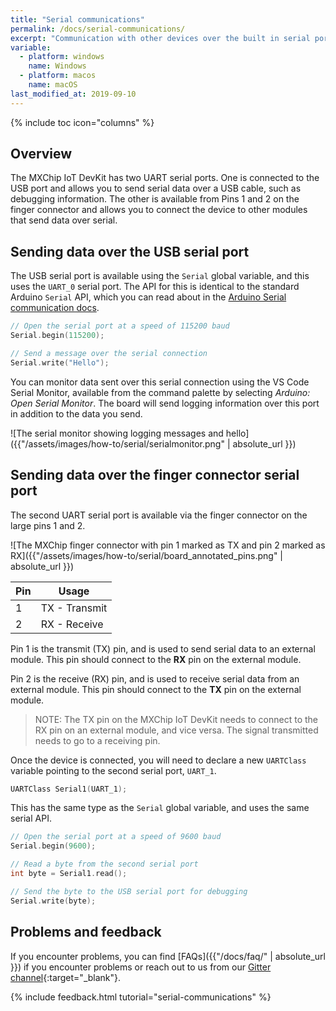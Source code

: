 ```yaml
---
title: "Serial communications"
permalink: /docs/serial-communications/
excerpt: "Communication with other devices over the built in serial ports."
variable:
  - platform: windows
    name: Windows
  - platform: macos
    name: macOS
last_modified_at: 2019-09-10
---
```


{% include toc icon="columns" %}

## Overview

The MXChip IoT DevKit has two UART serial ports. One is connected to the USB port and allows you to send serial data over a USB cable, such as debugging information. The other is available from Pins 1 and 2 on the finger connector and allows you to connect the device to other modules that send data over serial.

## Sending data over the USB serial port

The USB serial port is available using the `Serial` global variable, and this uses the `UART_0` serial port. The API for this is identical to the standard Arduino `Serial` API, which you can read about in the [Arduino Serial communication docs](https://www.arduino.cc/reference/en/language/functions/communication/serial/).

```c
// Open the serial port at a speed of 115200 baud
Serial.begin(115200);

// Send a message over the serial connection
Serial.write("Hello");
```

You can monitor data sent over this serial connection using the VS Code Serial Monitor, available from the command palette by selecting *Arduino: Open Serial Monitor*. The board will send logging information over this port in addition to the data you send.

![The serial monitor showing logging messages and hello]({{"/assets/images/how-to/serial/serialmonitor.png" | absolute_url }})

## Sending data over the finger connector serial port

The second UART serial port is available via the finger connector on the large pins 1 and 2.

![The MXChip finger connector with pin 1 marked as TX and pin 2 marked as RX]({{"/assets/images/how-to/serial/board_annotated_pins.png" | absolute_url }})

| Pin | Usage         |
| --- | ------------- |
| 1   | TX - Transmit |
| 2   | RX - Receive  |

Pin 1 is the transmit (TX) pin, and is used to send serial data to an external module. This pin should connect to the **RX** pin on the external module.

Pin 2 is the receive (RX) pin, and is used to receive serial data from an external module. This pin should connect to the **TX** pin on the external module.

> NOTE: The TX pin on the MXChip IoT DevKit needs to connect to the RX pin on an external module, and vice versa. The signal transmitted needs to go to a receiving pin.

Once the device is connected, you will need to declare a new `UARTClass` variable pointing to the second serial port, `UART_1`.

```c
UARTClass Serial1(UART_1);
```

This has the same type as the `Serial` global variable, and uses the same serial API.

```c
// Open the serial port at a speed of 9600 baud
Serial.begin(9600);

// Read a byte from the second serial port
int byte = Serial1.read();

// Send the byte to the USB serial port for debugging
Serial.write(byte);
```

## Problems and feedback

If you encounter problems, you can find [FAQs]({{"/docs/faq/" | absolute_url }}) if you encounter problems or reach out to us from our [Gitter channel](https://gitter.im/Microsoft/azure-iot-developer-kit){:target="_blank"}.

{% include feedback.html tutorial="serial-communications" %}
